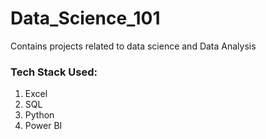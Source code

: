 # Data_Science_101
Contains projects related to data science and Data Analysis

### Tech Stack Used:
1. Excel
2. SQL
3. Python
4. Power BI
